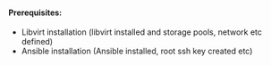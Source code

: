 #### Prerequisites:
- Libvirt installation (libvirt installed and storage pools, network etc defined)
- Ansible installation (Ansible installed, root ssh key created etc)
